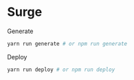 # Surge

Generate

```bash
yarn run generate # or npm run generate
```

Deploy

```bash
yarn run deploy # or npm run deploy
```

